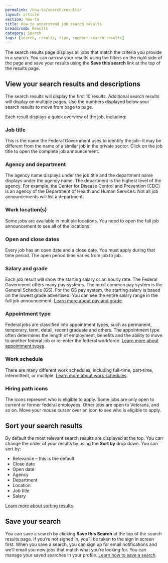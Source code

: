 ```yaml
---
permalink: /how-to/search/results/
layout: article
section: how-to
title: How to understand job search results
breadcrumb: Results
category: Search
tags: [search, results, tips, support-search-results]
---
```


The search results page displays all jobs that match the criteria you provide in a search. You can narrow your results using the filters on the right side of the page and save your results using the **Save this search** link at the top of the results page.

## View your search results and descriptions
The search results will display the first 10 results. Additional search results will display on multiple pages. Use the numbers displayed below your search results to move from page to page.

Each result displays a quick overview of the job, including:

### Job title
This is the name the Federal Government uses to identify the job– it may be different from the name of a similar job in the private sector. Click on the job title to open the complete job announcement.

### Agency and department
The agency name displays under the job title and the department name displays under the agency name.  The department is the highest level of the agency. For example, the Center for Disease Control and Prevention (CDC) is an agency of the Department of Health and Human Services. Not all job announcements will list a department.

### Work location(s)
Some jobs are available in multiple locations. You need to open the full job announcement to see all of the locations.

### Open and close dates
Every job has an open date and a close date.  You must apply during that time period.  The open period time varies from job to job.

### Salary and grade
Each job result will show the starting salary or an hourly rate. The Federal Government offers many pay systems. The most common pay system is the General Schedule (GS). For the GS pay system, the starting salary is based on the lowest grade advertised. You can see the entire salary range in the full job announcement.  [Learn more about pay and grade](../filters/pay).

### Appointment type
Federal jobs are classified into appointment types, such as permanent, temporary, term, detail, recent graduate and others. The appointment type often determines the length of employment, benefits and the ability to move to another federal job or re-enter the federal workforce. [Learn more about appointment types](../../../working-in-government/appointments/).

### Work schedule
There are many different work schedules, including full-time, part-time, intermittent, or multiple.  [Learn more about work schedules](../../../working-in-government/pay-and-leave/work-schedules/).

### Hiring path icons
The icons represent who is eligible to apply.  Some jobs are only open to current or former federal employees.  Other jobs are open to Veterans, and so on. Move your mouse cursor over an icon to see who is eligible to apply.

## Sort your search results
By default the most relevant search results are displayed at the top. You can change the order of your results by using the **Sort by** drop down. You can sort by:

* Relevance – this is the default.
* Close date
* Open date
* Agency
* Department
* Location
* Job title
* Salary

[Learn more about sorting results](../sort/).

## Save your search
You can save a search by clicking **Save this Search** at the top of the search results page. If you’re not signed in, you’ll be taken to the sign in screen first. When you save a search, you can sign up for email notifications and we’ll email you new jobs that match what you’re looking for.  You can manage your saved searches in your profile. [Learn how to save a search](../save/).
